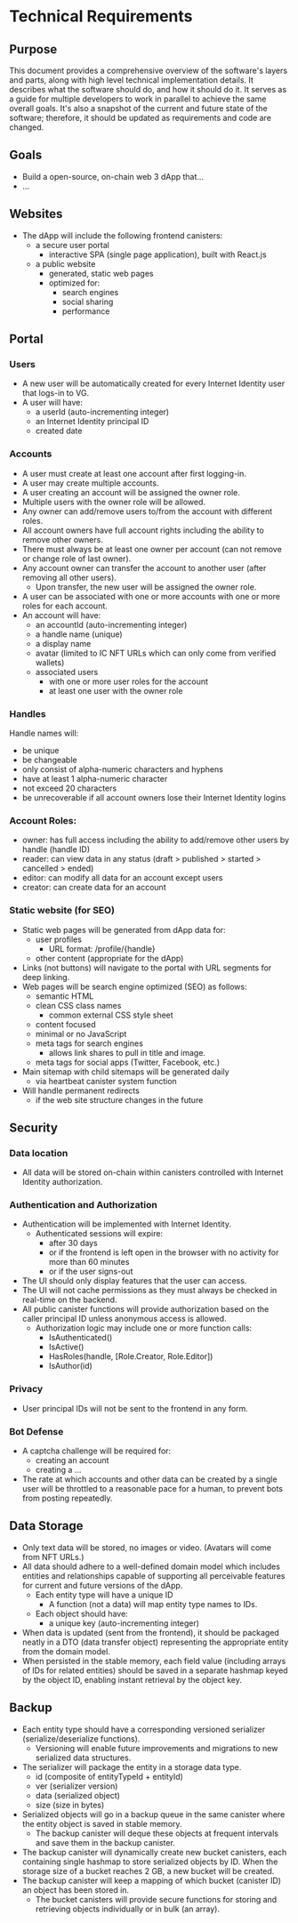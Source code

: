 # Technical Requirements

## Purpose

This document provides a comprehensive overview of the software's layers and parts,
along with high level technical implementation details. It describes what the
software should do, and how it should do it. It serves as a guide for multiple
developers to work in parallel to achieve the same overall goals. It's also a
snapshot of the current and future state of the software; therefore, it should
be updated as requirements and code are changed.

## Goals

- Build a open-source, on-chain web 3 dApp that...
- ...

## Websites

- The dApp will include the following frontend canisters:
  - a secure user portal
    - interactive SPA (single page application), built with React.js
  - a public website
    - generated, static web pages
    - optimized for:
      - search engines
      - social sharing
      - performance

## Portal

### Users

- A new user will be automatically created for every Internet Identity user that logs-in to VG.
- A user will have:
  - a userId (auto-incrementing integer)
  - an Internet Identity principal ID
  - created date

### Accounts

- A user must create at least one account after first logging-in.
- A user may create multiple accounts.
- A user creating an account will be assigned the owner role.
- Multiple users with the owner role will be allowed.
- Any owner can add/remove users to/from the account with different roles.
- All account owners have full account rights including the ability to remove other owners.
- There must always be at least one owner per account (can not remove or change role of last owner).
- Any account owner can transfer the account to another user (after removing all other users).
  - Upon transfer, the new user will be assigned the owner role.
- A user can be associated with one or more accounts with one or more roles for each account.
- An account will have:
  - an accountId (auto-incrementing integer)
  - a handle name (unique)
  - a display name
  - avatar (limited to IC NFT URLs which can only come from verified wallets)
  - associated users
    - with one or more user roles for the account
    - at least one user with the owner role

### Handles

Handle names will:

- be unique
- be changeable
- only consist of alpha-numeric characters and hyphens
- have at least 1 alpha-numeric character
- not exceed 20 characters
- be unrecoverable if all account owners lose their Internet Identity logins

### Account Roles:

- owner: has full access including the ability to add/remove other users by handle (handle ID)
- reader: can view data in any status (draft > published > started > cancelled > ended)
- editor: can modify all data for an account except users
- creator: can create data for an account

### Static website (for SEO)

- Static web pages will be generated from dApp data for:
  - user profiles
    - URL format: /profile/{handle}
  - other content (appropriate for the dApp)
- Links (not buttons) will navigate to the portal with URL segments for deep linking.
- Web pages will be search engine optimized (SEO) as follows:
  - semantic HTML
  - clean CSS class names
    - common external CSS style sheet
  - content focused
  - minimal or no JavaScript
  - meta tags for search engines
    - allows link shares to pull in title and image.
  - meta tags for social apps (Twitter, Facebook, etc.)
- Main sitemap with child sitemaps will be generated daily
  - via heartbeat canister system function
- Will handle permanent redirects
  - if the web site structure changes in the future

## Security

### Data location

- All data will be stored on-chain within canisters controlled with Internet Identity
  authorization.

### Authentication and Authorization

- Authentication will be implemented with Internet Identity.
  - Authenticated sessions will expire:
    - after 30 days
    - or if the frontend is left open in the browser with no activity for more than 60 minutes
    - or if the user signs-out
- The UI should only display features that the user can access.
- The UI will not cache permissions as they must always be checked in real-time on the backend.
- All public canister functions will provide authorization based on the caller principal ID
  unless anonymous access is allowed.
  - Authorization logic may include one or more function calls:
    - IsAuthenticated()
    - IsActive()
    - HasRoles(handle, [Role.Creator, Role.Editor])
    - IsAuthor(id)

### Privacy

- User principal IDs will not be sent to the frontend in any form.

### Bot Defense

- A captcha challenge will be required for:
  - creating an account
  - creating a ...
- The rate at which accounts and other data can be created by a single user will be throttled to a reasonable
  pace for a human, to prevent bots from posting repeatedly.

## Data Storage

- Only text data will be stored, no images or video. (Avatars will come from NFT URLs.)
- All data should adhere to a well-defined domain model which includes entities and relationships
  capable of supporting all perceivable features for current and future versions of the dApp.
  - Each entity type will have a unique ID
    - A function (not a data) will map entity type names to IDs.
  - Each object should have:
    - a unique key (auto-incrementing integer)
- When data is updated (sent from the frontend), it should be packaged neatly in a DTO (data transfer object)
  representing the appropriate entity from the domain model.
- When persisted in the stable memory, each field value (including arrays of IDs for related entities) should
  be saved in a separate hashmap keyed by the object ID, enabling instant retrieval by the object key.

## Backup

- Each entity type should have a corresponding versioned serializer (serialize/deserialize functions).
  - Versioning will enable future improvements and migrations to new serialized data structures.
- The serializer will package the entity in a storage data type.
  - id (composite of entityTypeId + entityId)
  - ver (serializer version)
  - data (serialized object)
  - size (size in bytes)
- Serialized objects will go in a backup queue in the same canister where the entity object is saved in stable memory.
  - The backup canister will deque these objects at frequent intervals and save them in the backup canister.
- The backup canister will dynamically create new bucket canisters, each containing single hashmap to store
  serialized objects by ID. When the storage size of a bucket reaches 2 GB, a new bucket will be created.
- The backup canister will keep a mapping of which bucket (canister ID) an object has been stored in.
  - The bucket canisters will provide secure functions for storing and retrieving objects individually
    or in bulk (an array).
